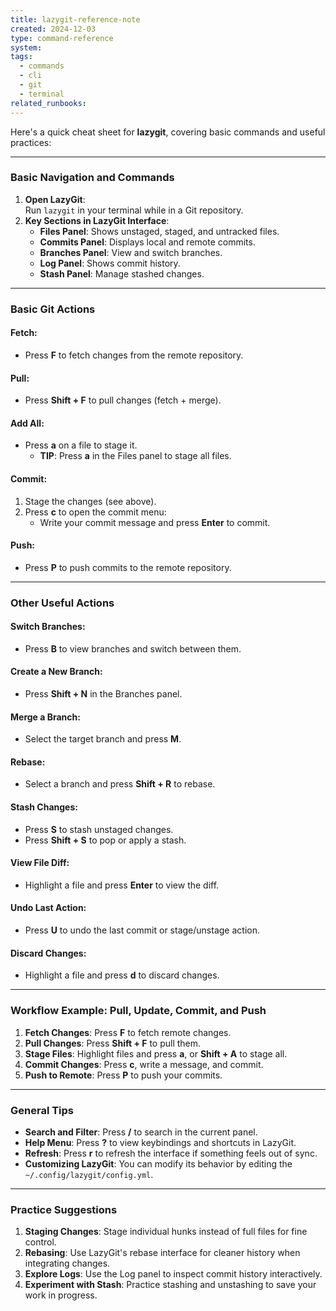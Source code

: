 ```yaml
---
title: lazygit-reference-note
created: 2024-12-03
type: command-reference
system: 
tags:
  - commands
  - cli
  - git
  - terminal
related_runbooks:
---
```

Here's a quick cheat sheet for **lazygit**, covering basic commands and useful practices:

---

### **Basic Navigation and Commands**

1. **Open LazyGit**:  
    Run `lazygit` in your terminal while in a Git repository.
2. **Key Sections in LazyGit Interface**:
    - **Files Panel**: Shows unstaged, staged, and untracked files.
    - **Commits Panel**: Displays local and remote commits.
    - **Branches Panel**: View and switch branches.
    - **Log Panel**: Shows commit history.
    - **Stash Panel**: Manage stashed changes.

---

### **Basic Git Actions**

#### **Fetch**:
- Press **F** to fetch changes from the remote repository.
#### **Pull**:
- Press **Shift + F** to pull changes (fetch + merge).
#### **Add All**:
- Press **a** on a file to stage it.
    - **TIP**: Press **a** in the Files panel to stage all files.
#### **Commit**:
1. Stage the changes (see above).
2. Press **c** to open the commit menu:
    - Write your commit message and press **Enter** to commit.
#### **Push**:
- Press **P** to push commits to the remote repository.

---

### **Other Useful Actions**

#### **Switch Branches**:

- Press **B** to view branches and switch between them.

#### **Create a New Branch**:

- Press **Shift + N** in the Branches panel.

#### **Merge a Branch**:

- Select the target branch and press **M**.

#### **Rebase**:

- Select a branch and press **Shift + R** to rebase.

#### **Stash Changes**:

- Press **S** to stash unstaged changes.
- Press **Shift + S** to pop or apply a stash.

#### **View File Diff**:

- Highlight a file and press **Enter** to view the diff.

#### **Undo Last Action**:

- Press **U** to undo the last commit or stage/unstage action.

#### **Discard Changes**:

- Highlight a file and press **d** to discard changes.

---

### **Workflow Example: Pull, Update, Commit, and Push**

1. **Fetch Changes**: Press **F** to fetch remote changes.
2. **Pull Changes**: Press **Shift + F** to pull them.
3. **Stage Files**: Highlight files and press **a**, or **Shift + A** to stage all.
4. **Commit Changes**: Press **c**, write a message, and commit.
5. **Push to Remote**: Press **P** to push your commits.

---

### **General Tips**

- **Search and Filter**: Press **/** to search in the current panel.
- **Help Menu**: Press **?** to view keybindings and shortcuts in LazyGit.
- **Refresh**: Press **r** to refresh the interface if something feels out of sync.
- **Customizing LazyGit**: You can modify its behavior by editing the `~/.config/lazygit/config.yml`.

---

### **Practice Suggestions**

1. **Staging Changes**: Stage individual hunks instead of full files for fine control.
2. **Rebasing**: Use LazyGit's rebase interface for cleaner history when integrating changes.
3. **Explore Logs**: Use the Log panel to inspect commit history interactively.
4. **Experiment with Stash**: Practice stashing and unstashing to save your work in progress.
